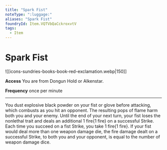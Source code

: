```yaml
---
title: "Spark Fist"
noteType: ":luggage:"
aliases: "Spark Fist"
foundryId: Item.VQTVbQaCckroxvtV
tags:
  - Item
---
```


# Spark Fist
![[icons-sundries-books-book-red-exclamation.webp|150]]

**Access** You are from Dongun Hold or Alkenstar.

**Frequency** once per minute

* * *

You dust explosive black powder on your fist or glove before attacking, which combusts as you hit an opponent. The resulting pops of flame harm both you and your enemy. Until the end of your next turn, your fist loses the nonlethal trait and deals an additional 1 fire{1 fire} on a successful Strike. Each time you succeed on a fist Strike, you take 1 fire{1 fire}. If your fist would deal more than one weapon damage die, the fire damage dealt on a successful Strike, to both you and your opponent, is equal to the number of weapon damage dice.
